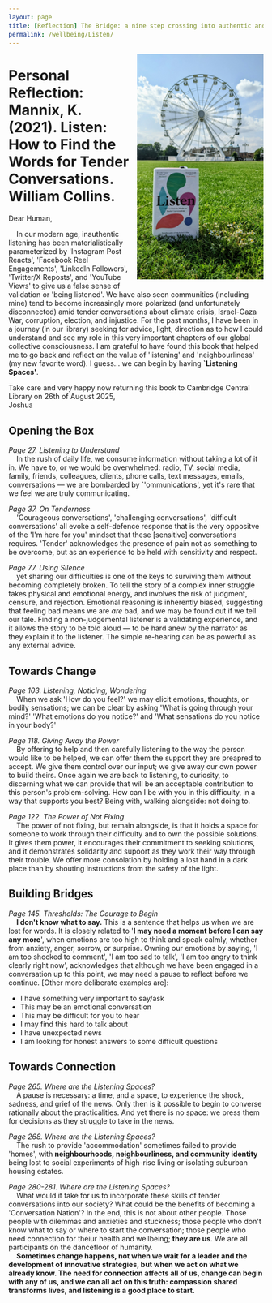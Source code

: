 ```yaml
---
layout: page
title: [Reflection] The Bridge: a nine step crossing into authentic and wholehearted living
permalink: /wellbeing/Listen/
---
```

<!-- 
<div style="float:right; line-height:0; font-size:0;">
  {% include image.html url="/wellbeing/pics/1.jpg" width=250 align="right" %}
</div> -->

<img src="/wellbeing/pics/2.jpg" width="250" style="float: right; display: block; margin: 0 0 1em 1em;" />

# Personal Reflection: Mannix, K. (2021). Listen: How to Find the Words for Tender Conversations. William Collins.

Dear Human,

&nbsp;&nbsp;&nbsp;&nbsp;In our modern age, inauthentic listening has been materialistically parameterized by 'Instagram Post Reacts', 'Facebook Reel Engagements', 'LinkedIn Followers', 'Twitter/X Reposts', and 'YouTube Views' to give us a false sense of validation or 'being listened'. We have also seen communities (including mine) tend to become increasingly more polarized (and unfortunately disconnected) amid tender conversations about climate crisis, Israel-Gaza War, corruption, election, and injustice. For the past months, I have been in a journey (in our library) seeking for advice, light, direction as to how I could understand and see my role in this very important chapters of our global collective consciousness. I am grateful to have found this book that helped me to go back and reflect on the value of 'listening' and 'neighbourliness' (my new favorite word). I guess... we can begin by having **`Listening Spaces'**.

<!-- &nbsp;&nbsp;&nbsp;&nbsp;At this stage of my life and career, while I might not know yet who I want to become after PhD, whether as a manager, a community leader, a startup founder, or a professor of my own lab, with this book, I see that there is a kind of leadership that often we neglect &mdash; and that is being able to be a part of a **tender conversation** in our families, our communities, and our workplaces. -->

Take care and very happy now returning this book to Cambridge Central Library on 26th of August 2025,  
Joshua


## Opening the Box

*Page 27. Listening to Understand*  
&nbsp;&nbsp;&nbsp;&nbsp;In the rush of daily life, we consume information without taking a lot of it in. We have to, or we would be overwhelmed: radio, TV, social media, family, friends, colleagues, clients, phone calls, text messages, emails, conversations &mdash; we are bombarded by `'ommunications', yet it's rare that we feel we are truly communicating.

*Page 37. On Tenderness*  
&nbsp;&nbsp;&nbsp;&nbsp;'Courageous conversations', 'challenging conversations', 'difficult conversations' all evoke a self-defence response that is the very oppositve of the 'I'm here for you' mindset that these [sensitive] conversations requires. 'Tender' acknowledges the presence of pain not as something to be overcome, but as an experience to be held with sensitivity and respect.

*Page 77. Using Silence*  
&nbsp;&nbsp;&nbsp;&nbsp;yet sharing our difficulties is one of the keys to surviving them without becoming completely broken. To tell the story of a complex inner struggle takes physical and emotional energy, and involves the risk of judgment, censure, and rejection. Emotional reasoning is inherently biased, suggesting that feeling bad means we are *are* bad, and we may be found out if we tell our tale. Finding a non-judgemental listener is a validating experience, and it allows the story to be told aloud &mdash; to be hard anew by the narrator as they explain it to the listener. The simple re-hearing can be as powerful as any external advice.

## Towards Change
*Page 103. Listening, Noticing, Wondering*  
&nbsp;&nbsp;&nbsp;&nbsp;When we ask 'How do you feel?' we may elicit emotions, thoughts, or bodily sensations; we can be clear by asking 'What is going through your mind?' 'What emotions do you notice?' and 'What sensations do you notice in your body?'

*Page 118. Giving Away the Power*  
&nbsp;&nbsp;&nbsp;&nbsp;By offering to help and then carefully listening to the way the person would like to be helped, we can offer them the support they are preapred to accept. We give them control over our input; we give away our own power to build theirs. Once again we are back to listening, to curiosity, to discerning what we can provide that will be an acceptable contribution to this person's problem-solving. How can I be with you in this difficulty, in a way that supports you best? Being with, walking alongside: not doing to.

*Page 122. The Power of Not Fixing*  
&nbsp;&nbsp;&nbsp;&nbsp;The power of not fixing, but remain alongside, is that it holds a space for someone to work through their difficulty and to own the possible solutions. It gives them power, it encourages their commitment to seeking solutions, and it demonstrates solidarity and supoort as they work their way through their trouble. We offer more consolation by holding a lost hand in a dark place than by shouting instructions from the safety of the light.

## Building Bridges
*Page 145. Thresholds: The Courage to Begin*  
&nbsp;&nbsp;&nbsp;&nbsp;**I don't know what to say.** This is a sentence that helps us when we are lost for words. It is closely related to '**I may need a moment before I can say any more**', when emotions are too high to think and speak calmly, whether from anxiety, anger, sorrow, or surprise. Owning our emotions by saying, 'I am too shocked to comment', 'I am too sad to talk', 'I am too angry to think clearly right now', acknowledges that although we have been engaged in a conversation up to this point, we may need a pause to reflect before we continue. [Other more deliberate examples are]:
- I have something very important to say/ask
- This may be an emotional conversation
- This may be difficult for you to hear
- I may find this hard to talk about
- I have unexpected news
- I am looking for honest answers to some difficult questions

## Towards Connection
*Page 265. Where are the Listening Spaces?*  
&nbsp;&nbsp;&nbsp;&nbsp;A pause is necessary: a time, and a space, to experience the shock, sadness, and grief of the news. Only then is it possible to begin to converse rationally about the practicalities. And yet there is no space: we press them for decisions as they struggle to take in the news.  

*Page 268. Where are the Listening Spaces?*  
&nbsp;&nbsp;&nbsp;&nbsp;The rush to provide 'accommodation' sometimes failed to provide 'homes', with **neighbourhoods, neighbourliness, and community identity** being lost to social experiments of high-rise living or isolating suburban housing estates.

*Page 280-281. Where are the Listening Spaces?*  
&nbsp;&nbsp;&nbsp;&nbsp;What would it take for us to incorporate these skills of tender conversations into our society? What could be the benefits of becoming a 'Conversation Nation'? In the end, this is not about other people. Those people with dilemmas and anxieties and stuckness; those people who don't know what to say or where to start the conversation; those people who need connection for theiur health and wellbeing; **they are us**. We are all participants on the dancefloor of humanity.  
&nbsp;&nbsp;&nbsp;&nbsp;**Sometimes change happens, not when we wait for a leader and the development of innovative strategies, but when we act on what we already know. The need for connection affects all of us, change can begin with any of us, and we can all act on this truth: compassion shared transforms lives, and listening is a good place to start.**